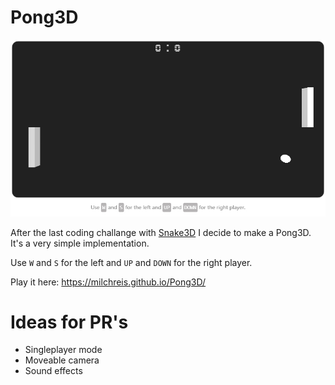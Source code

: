 # Pong3D

<p align="center">
  <img src="https://github.com/Milchreis/Pong3D/raw/master/screenshot.jpg" />
</p>

After the last coding challange with [Snake3D](https://milchreis.github.io/Snake3D/) I decide to make a Pong3D. 
It's a very simple implementation.

Use `W` and `S` for the left and `UP` and `DOWN` for the right player.

Play it here: https://milchreis.github.io/Pong3D/

# Ideas for PR's
* Singleplayer mode
* Moveable camera
* Sound effects
